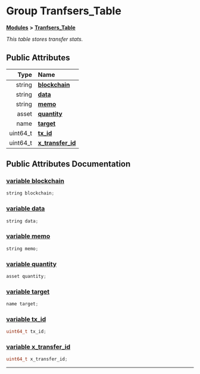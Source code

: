 
# Group Tranfsers\_Table


[**Modules**](modules.md)
 **>** [**Tranfsers\_Table**](group___tranfsers___table.md)



_This table stores transfer stats._ 














## Public Attributes

| Type | Name |
| ---: | :--- |
|  string | [**blockchain**](group___tranfsers___table.md#variable-blockchain)  <br> |
|  string | [**data**](group___tranfsers___table.md#variable-data)  <br> |
|  string | [**memo**](group___tranfsers___table.md#variable-memo)  <br> |
|  asset | [**quantity**](group___tranfsers___table.md#variable-quantity)  <br> |
|  name | [**target**](group___tranfsers___table.md#variable-target)  <br> |
|  uint64\_t | [**tx\_id**](group___tranfsers___table.md#variable-tx-id)  <br> |
|  uint64\_t | [**x\_transfer\_id**](group___tranfsers___table.md#variable-x-transfer-id)  <br> |










## Public Attributes Documentation


### <a href="#variable-blockchain" id="variable-blockchain">variable blockchain </a>


```cpp
string blockchain;
```



### <a href="#variable-data" id="variable-data">variable data </a>


```cpp
string data;
```



### <a href="#variable-memo" id="variable-memo">variable memo </a>


```cpp
string memo;
```



### <a href="#variable-quantity" id="variable-quantity">variable quantity </a>


```cpp
asset quantity;
```



### <a href="#variable-target" id="variable-target">variable target </a>


```cpp
name target;
```



### <a href="#variable-tx-id" id="variable-tx-id">variable tx\_id </a>


```cpp
uint64_t tx_id;
```



### <a href="#variable-x-transfer-id" id="variable-x-transfer-id">variable x\_transfer\_id </a>


```cpp
uint64_t x_transfer_id;
```



------------------------------
